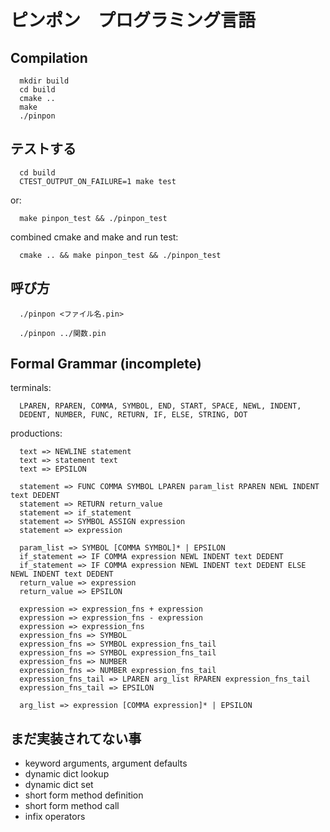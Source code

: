 ピンポン　プログラミング言語
===========================

Compilation
-----------
```
  mkdir build
  cd build
  cmake ..
  make
  ./pinpon
```

テストする
---------
```
  cd build
  CTEST_OUTPUT_ON_FAILURE=1 make test
```

or:
```
  make pinpon_test && ./pinpon_test
```

combined cmake and make and run test:
```
  cmake .. && make pinpon_test && ./pinpon_test
```

呼び方
--------
```
  ./pinpon <ファイル名.pin>

  ./pinpon ../関数.pin
```

Formal Grammar (incomplete)
----------------------
terminals:
```
  LPAREN, RPAREN, COMMA, SYMBOL, END, START, SPACE, NEWL, INDENT,
  DEDENT, NUMBER, FUNC, RETURN, IF, ELSE, STRING, DOT
```

productions:
```
  text => NEWLINE statement
  text => statement text
  text => EPSILON

  statement => FUNC COMMA SYMBOL LPAREN param_list RPAREN NEWL INDENT text DEDENT
  statement => RETURN return_value
  statement => if_statement
  statement => SYMBOL ASSIGN expression
  statement => expression

  param_list => SYMBOL [COMMA SYMBOL]* | EPSILON
  if_statement => IF COMMA expression NEWL INDENT text DEDENT
  if_statement => IF COMMA expression NEWL INDENT text DEDENT ELSE NEWL INDENT text DEDENT
  return_value => expression
  return_value => EPSILON

  expression => expression_fns + expression
  expression => expression_fns - expression
  expression => expression_fns
  expression_fns => SYMBOL
  expression_fns => SYMBOL expression_fns_tail
  expression_fns => SYMBOL expression_fns_tail
  expression_fns => NUMBER
  expression_fns => NUMBER expression_fns_tail
  expression_fns_tail => LPAREN arg_list RPAREN expression_fns_tail
  expression_fns_tail => EPSILON

  arg_list => expression [COMMA expression]* | EPSILON
```

まだ実装されてない事
------------------
* keyword arguments, argument defaults
* dynamic dict lookup
* dynamic dict set
* short form method definition
* short form method call
* infix operators
